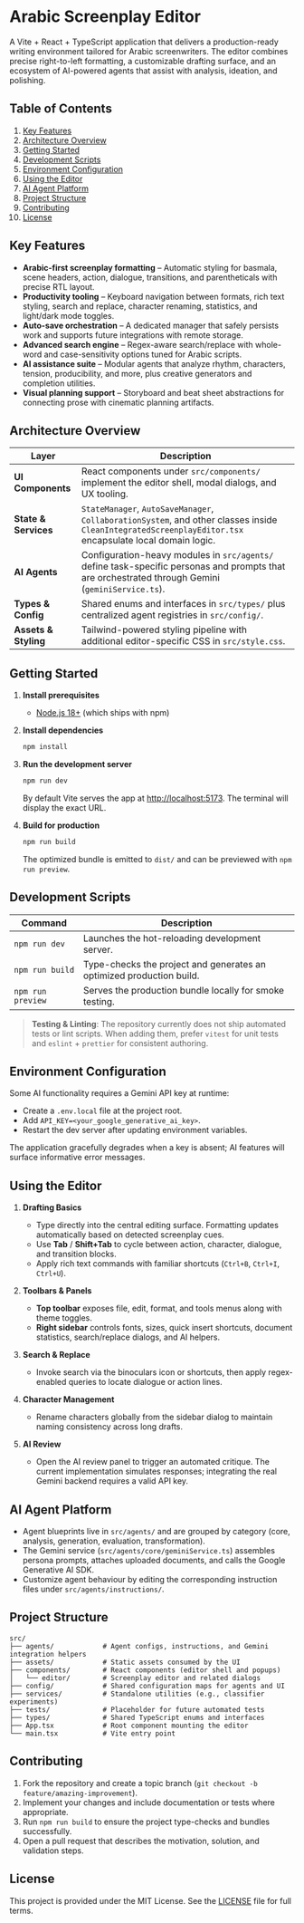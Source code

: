# Arabic Screenplay Editor

A Vite + React + TypeScript application that delivers a production-ready writing environment tailored for Arabic screenwriters. The editor combines precise right-to-left formatting, a customizable drafting surface, and an ecosystem of AI-powered agents that assist with analysis, ideation, and polishing.

## Table of Contents

1. [Key Features](#key-features)
2. [Architecture Overview](#architecture-overview)
3. [Getting Started](#getting-started)
4. [Development Scripts](#development-scripts)
5. [Environment Configuration](#environment-configuration)
6. [Using the Editor](#using-the-editor)
7. [AI Agent Platform](#ai-agent-platform)
8. [Project Structure](#project-structure)
9. [Contributing](#contributing)
10. [License](#license)

## Key Features

- **Arabic-first screenplay formatting** – Automatic styling for basmala, scene headers, action, dialogue, transitions, and parentheticals with precise RTL layout.
- **Productivity tooling** – Keyboard navigation between formats, rich text styling, search and replace, character renaming, statistics, and light/dark mode toggles.
- **Auto-save orchestration** – A dedicated manager that safely persists work and supports future integrations with remote storage.
- **Advanced search engine** – Regex-aware search/replace with whole-word and case-sensitivity options tuned for Arabic scripts.
- **AI assistance suite** – Modular agents that analyze rhythm, characters, tension, producibility, and more, plus creative generators and completion utilities.
- **Visual planning support** – Storyboard and beat sheet abstractions for connecting prose with cinematic planning artifacts.

## Architecture Overview

| Layer | Description |
| --- | --- |
| **UI Components** | React components under `src/components/` implement the editor shell, modal dialogs, and UX tooling. |
| **State & Services** | `StateManager`, `AutoSaveManager`, `CollaborationSystem`, and other classes inside `CleanIntegratedScreenplayEditor.tsx` encapsulate local domain logic. |
| **AI Agents** | Configuration-heavy modules in `src/agents/` define task-specific personas and prompts that are orchestrated through Gemini (`geminiService.ts`). |
| **Types & Config** | Shared enums and interfaces in `src/types/` plus centralized agent registries in `src/config/`. |
| **Assets & Styling** | Tailwind-powered styling pipeline with additional editor-specific CSS in `src/style.css`. |

## Getting Started

1. **Install prerequisites**
   - [Node.js 18+](https://nodejs.org/) (which ships with npm)

2. **Install dependencies**
   ```bash
   npm install
   ```

3. **Run the development server**
   ```bash
   npm run dev
   ```
   By default Vite serves the app at [http://localhost:5173](http://localhost:5173). The terminal will display the exact URL.

4. **Build for production**
   ```bash
   npm run build
   ```
   The optimized bundle is emitted to `dist/` and can be previewed with `npm run preview`.

## Development Scripts

| Command | Description |
| --- | --- |
| `npm run dev` | Launches the hot-reloading development server. |
| `npm run build` | Type-checks the project and generates an optimized production build. |
| `npm run preview` | Serves the production bundle locally for smoke testing. |

> **Testing & Linting**: The repository currently does not ship automated tests or lint scripts. When adding them, prefer `vitest` for unit tests and `eslint` + `prettier` for consistent authoring.

## Environment Configuration

Some AI functionality requires a Gemini API key at runtime:

- Create a `.env.local` file at the project root.
- Add `API_KEY=<your_google_generative_ai_key>`.
- Restart the dev server after updating environment variables.

The application gracefully degrades when a key is absent; AI features will surface informative error messages.

## Using the Editor

1. **Drafting Basics**
   - Type directly into the central editing surface. Formatting updates automatically based on detected screenplay cues.
   - Use **Tab** / **Shift+Tab** to cycle between action, character, dialogue, and transition blocks.
   - Apply rich text commands with familiar shortcuts (`Ctrl+B`, `Ctrl+I`, `Ctrl+U`).

2. **Toolbars & Panels**
   - **Top toolbar** exposes file, edit, format, and tools menus along with theme toggles.
   - **Right sidebar** controls fonts, sizes, quick insert shortcuts, document statistics, search/replace dialogs, and AI helpers.

3. **Search & Replace**
   - Invoke search via the binoculars icon or shortcuts, then apply regex-enabled queries to locate dialogue or action lines.

4. **Character Management**
   - Rename characters globally from the sidebar dialog to maintain naming consistency across long drafts.

5. **AI Review**
   - Open the AI review panel to trigger an automated critique. The current implementation simulates responses; integrating the real Gemini backend requires a valid API key.

## AI Agent Platform

- Agent blueprints live in `src/agents/` and are grouped by category (core, analysis, generation, evaluation, transformation).
- The Gemini service (`src/agents/core/geminiService.ts`) assembles persona prompts, attaches uploaded documents, and calls the Google Generative AI SDK.
- Customize agent behaviour by editing the corresponding instruction files under `src/agents/instructions/`.

## Project Structure

```
src/
├── agents/            # Agent configs, instructions, and Gemini integration helpers
├── assets/            # Static assets consumed by the UI
├── components/        # React components (editor shell and popups)
│   └── editor/        # Screenplay editor and related dialogs
├── config/            # Shared configuration maps for agents and UI
├── services/          # Standalone utilities (e.g., classifier experiments)
├── tests/             # Placeholder for future automated tests
├── types/             # Shared TypeScript enums and interfaces
├── App.tsx            # Root component mounting the editor
└── main.tsx           # Vite entry point
```

## Contributing

1. Fork the repository and create a topic branch (`git checkout -b feature/amazing-improvement`).
2. Implement your changes and include documentation or tests where appropriate.
3. Run `npm run build` to ensure the project type-checks and bundles successfully.
4. Open a pull request that describes the motivation, solution, and validation steps.

## License

This project is provided under the MIT License. See the [LICENSE](LICENSE) file for full terms.
